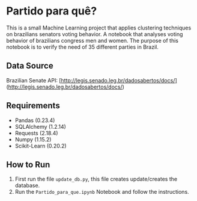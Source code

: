 
# Partido para quê?

This is a small Machine Learning project that applies clustering techniques on brazilians senators voting behavior.
A notebook that analyses voting behavior of brazilians congress men and women. The purpose of this notebook is to verify the need of 35 different parties in Brazil.

## Data Source

Brazilian Senate API: [http://legis.senado.leg.br/dadosabertos/docs/]
(http://legis.senado.leg.br/dadosabertos/docs/)

## Requirements

- Pandas (0.23.4)
- SQLAlchemy (1.2.14)
- Requests (2.18.4)
- Numpy (1.15.2)
- Scikit-Learn (0.20.2)

## How to Run

1. First run the file `update_db.py`, this file creates update/creates the database.
2. Run the `Partido_para_que.ipynb` Notebook and follow the instructions.